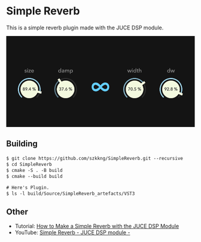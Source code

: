 # Simple Reverb

This is a simple reverb plugin made with the JUCE DSP module.

![SimpleReverb](SimpleReverb.png)

## Building

```
$ git clone https://github.com/szkkng/SimpleReverb.git --recursive
$ cd SimpleReverb
$ cmake -S . -B build
$ cmake --build build
```

```
# Here's Plugin.
$ ls -l build/Source/SimpleReverb_artefacts/VST3
```

## Other

- Tutorial: [How to Make a Simple Reverb with the JUCE DSP Module](https://suzuki-kengo.dev/posts/simple-reverb/)
- YouTube: [Simple Reverb - JUCE DSP module -](http://www.youtube.com/watch?v=jjTF3EwplWA)
